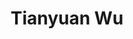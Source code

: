 ---
title: 'Tianyuan Wu'
image: '/images/team/tianyuan.jpg'
alumni: 'yes'
active: 'no'
jobtitle: 'President (2021)'
email: 'peter@test.com'
linkedinurl: 'https://www.linkedin.com/'
---
